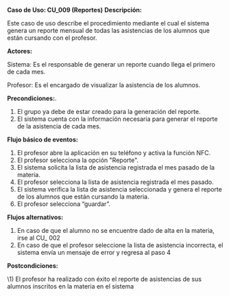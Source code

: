 ﻿**Caso de Uso: CU\_009 (Reportes)** **Descripción:** 

Este caso de uso describe el procedimiento mediante el cual el sistema genera un reporte mensual de todas las asistencias de los alumnos que están cursando con el profesor. 

**Actores:** 

Sistema: Es el responsable de generar un reporte cuando llega el primero de cada mes. 

Profesor: Es el encargado de visualizar la asistencia de los alumnos. 

**Precondiciones:**.  

1. El grupo ya debe de estar creado para la generación del reporte.  
1. El sistema cuenta con la información necesaria para generar el reporte de la asistencia de cada mes. 

**Flujo básico de eventos:** 

1) El profesor abre la aplicación en su teléfono y activa la función NFC. 
1) El profesor selecciona la opción "Reporte". 
1) El sistema solicita la lista de asistencia registrada el mes pasado de la materia.  
1) El profesor selecciona la lista de asistencia registrada el mes pasado. 
1) El sistema verifica la lista de asistencia seleccionada y genera el reporte de los alumnos que están cursando la materia. 
1) El profesor selecciona “guardar”. 

**Flujos alternativos:** 

1) En caso de que el alumno no se encuentre dado de alta en la materia, irse al CU\_ 002 
1) En caso de que el profesor seleccione la lista de asistencia incorrecta, el sistema envía un mensaje de error y regresa al paso 4      

**Postcondiciones:** 

\1) El profesor ha realizado con éxito el reporte de asistencias de sus alumnos inscritos en la materia en el sistema 
